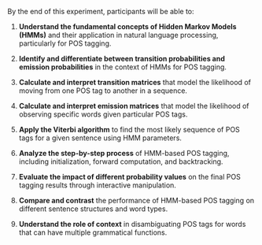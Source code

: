 By the end of this experiment, participants will be able to:

1. **Understand the fundamental concepts of Hidden Markov Models (HMMs)** and their application in natural language processing, particularly for POS tagging.

2. **Identify and differentiate between transition probabilities and emission probabilities** in the context of HMMs for POS tagging.

3. **Calculate and interpret transition matrices** that model the likelihood of moving from one POS tag to another in a sequence.

4. **Calculate and interpret emission matrices** that model the likelihood of observing specific words given particular POS tags.

5. **Apply the Viterbi algorithm** to find the most likely sequence of POS tags for a given sentence using HMM parameters.

6. **Analyze the step-by-step process** of HMM-based POS tagging, including initialization, forward computation, and backtracking.

7. **Evaluate the impact of different probability values** on the final POS tagging results through interactive manipulation.

8. **Compare and contrast** the performance of HMM-based POS tagging on different sentence structures and word types.

9. **Understand the role of context** in disambiguating POS tags for words that can have multiple grammatical functions.
